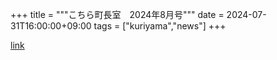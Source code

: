 +++
title = """こちら町長室　2024年8月号"""
date = 2024-07-31T16:00:00+09:00
tags = ["kuriyama","news"]
+++


[link](https://www.town.kuriyama.hokkaido.jp/site/mayor/28297.html)
